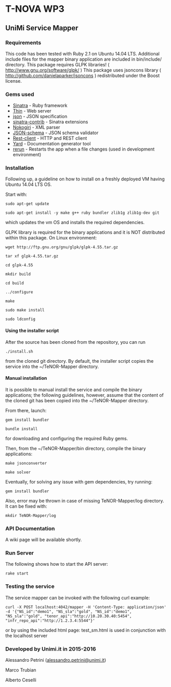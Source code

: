 # T-NOVA WP3

##  UniMi Service Mapper

### Requirements

This code has been tested with Ruby 2.1 on Ubuntu 14.04 LTS.
Additional include files for the mapper binary application are included in bin/include/ directory.
This package requires GLPK libraries! ( http://www.gnu.org/software/glpk/ )
This package uses jsoncons library ( http://github.com/danielaparker/jsoncons ) redistributed under the Boost license.


### Gems used

* [Sinatra](http://www.sinatrarb.com/) - Ruby framework
* [Thin](https://github.com/macournoyer/thin/) - Web server
* [json](https://github.com/flori/json) - JSON specification
* [sinatra-contrib](https://github.com/sinatra/sinatra-contrib) - Sinatra extensions
* [Nokogiri](https://github.com/sparklemotion/nokogiri) - XML parser
* [JSON-schema](https://github.com/ruby-json-schema/json-schema) - JSON schema validator
* [Rest-client](https://github.com/rest-client/rest-client) - HTTP and REST client
* [Yard](https://github.com/lsegal/yard) - Documentation generator tool
* [rerun](https://github.com/alexch/rerun) - Restarts the app when a file changes (used in development environment)

### Installation

Following up, a guideline on how to install on a freshly deployed VM having Ubuntu 14.04 LTS OS.

Start with:

```
sudo apt-get update

sudo apt-get install -y make g++ ruby bundler zlib1g zlib1g-dev git
```

which updates the vm OS and installs the required dependencies.

GLPK library is required for the binary applications and it is NOT distributed within this package. On Linux environment:

``` 
wget http://ftp.gnu.org/gnu/glpk/glpk-4.55.tar.gz

tar xf glpk-4.55.tar.gz 

cd glpk-4.55 

mkdir build

cd build 

../configure 

make

sudo make install

sudo ldconfig
```

#### Using the installer script

After the source has been cloned from the repository, you can run

```
./install.sh
```

from the cloned git directory. By default, the installer script copies the service into the ~/TeNOR-Mapper directory.

#### Manual installation

It is possible to manual install the service and compile the binary applications; the following guidelines, however, assume that the content of the cloned git has been copied into the ~/TeNOR-Mapper directory.

From there, launch: 

```
gem install bundler

bundle install
```

for downloading and configuring the required Ruby gems.

Then, from the ~/TeNOR-Mapper/bin directory, compile the binary applications:

```
make jsonconverter

make solver
```

Eventually, for solving any issue with gem dependencies, try running:

```
gem install bundler
```

Also, error may be thrown in case of missing TeNOR-Mapper/log directory. It can be fixed with:

``` 
mkdir TeNOR-Mapper/log

```


### API Documentation
A wiki page will be available shortly.

### Run Server

The following shows how to start the API server:

```
rake start
```

### Testing the service

The service mapper can be invoked with the following curl example:
```
curl -X POST localhost:4042/mapper -H 'Content-Type: application/json' -d '{"NS_id":"demo1", "NS_sla":"gold", "NS_id":"demo1", "NS_sla":"gold", "tenor_api":"http://10.20.30.40:5454", "infr_repo_api":"http://1.2.3.4:5544"}'
```
or by using the included html page:
test_sm.html is used in conjunction with the localhost server

### Developed by Unimi.it in 2015-2016
Alessandro Petrini (alessandro.petrini@unimi.it)

Marco Trubian

Alberto Ceselli
